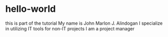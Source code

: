 # hello-world
this is part of the tutorial
My name is John Marlon J. Alindogan
I specialize in utilizing IT tools for non-IT projects
I am a project manager
